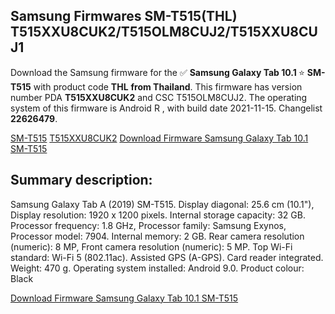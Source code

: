 <h2>Samsung Firmwares SM-T515(THL) T515XXU8CUK2/T515OLM8CUJ2/T515XXU8CUJ1</h2>
Download the Samsung firmware for the ✅ <strong>Samsung Galaxy Tab 10.1 </strong> ⭐ <strong>SM-T515</strong> with product code <strong>THL</strong> <strong> from Thailand</strong>. This firmware has version number PDA <strong>T515XXU8CUK2</strong> and CSC T515OLM8CUJ2. The operating system of this firmware is Android R , with build date 2021-11-15. Changelist <strong>22626479</strong>.


[SM-T515](https://samfirm.shop/samsung/model/SM-T515)
[T515XXU8CUK2](https://samfirm.shop/samsung/pda/T515XXU8CUK2)
[Download Firmware Samsung Galaxy Tab 10.1 SM-T515](https://samfirm.shop/samsung/firmware/474454)
<h2>Summary description:</h2>
<p>Samsung Galaxy Tab A (2019) SM-T515. Display diagonal: 25.6 cm (10.1"), Display resolution: 1920 x 1200 pixels. Internal storage capacity: 32 GB. Processor frequency: 1.8 GHz, Processor family: Samsung Exynos, Processor model: 7904. Internal memory: 2 GB. Rear camera resolution (numeric): 8 MP, Front camera resolution (numeric): 5 MP. Top Wi-Fi standard: Wi-Fi 5 (802.11ac). Assisted GPS (A-GPS). Card reader integrated. Weight: 470 g. Operating system installed: Android 9.0. Product colour: Black</p>


[Download Firmware Samsung Galaxy Tab 10.1 SM-T515](https://samfirm.shop/samsung/firmware/474454)
